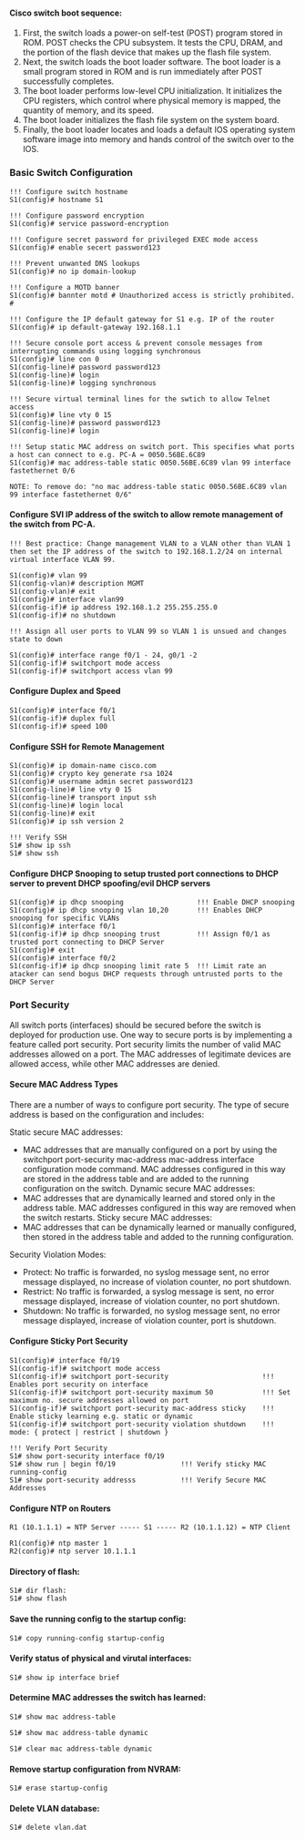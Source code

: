 #### Cisco switch boot sequence:
1. First, the switch loads a power-on self-test (POST) program stored in ROM. POST checks the CPU subsystem. It tests the CPU, DRAM, and the portion of the flash device that makes up the flash file system.
2. Next, the switch loads the boot loader software. The boot loader is a small program stored in ROM and is run immediately after POST successfully completes.
3. The boot loader performs low-level CPU initialization. It initializes the CPU registers, which control where physical memory is mapped, the quantity of memory, and its speed.
4. The boot loader initializes the flash file system on the system board.
5. Finally, the boot loader locates and loads a default IOS operating system software image into memory and hands control of the switch over to the IOS.


### Basic Switch Configuration
```
!!! Configure switch hostname
S1(config)# hostname S1

!!! Configure password encryption
S1(config)# service password-encryption

!!! Configure secret password for privileged EXEC mode access
S1(config)# enable secert password123

!!! Prevent unwanted DNS lookups
S1(config)# no ip domain-lookup

!!! Configure a MOTD banner
S1(config)# bannter motd # Unauthorized access is strictly prohibited. #

!!! Configure the IP default gateway for S1 e.g. IP of the router
S1(config)# ip default-gateway 192.168.1.1

!!! Secure console port access & prevent console messages from interrupting commands using logging synchronous
S1(config)# line con 0
S1(config-line)# password password123
S1(config-line)# login
S1(config-line)# logging synchronous

!!! Secure virtual terminal lines for the swtich to allow Telnet access
S1(config)# line vty 0 15
S1(config-line)# password password123
S1(config-line)# login

!!! Setup static MAC address on switch port. This specifies what ports a host can connect to e.g. PC-A = 0050.56BE.6C89
S1(config)# mac address-table static 0050.56BE.6C89 vlan 99 interface fastethernet 0/6

NOTE: To remove do: "no mac address-table static 0050.56BE.6C89 vlan 99 interface fastethernet 0/6"
```

#### Configure SVI IP address of the switch to allow remote management of the switch from PC-A.
```
!!! Best practice: Change management VLAN to a VLAN other than VLAN 1 then set the IP address of the switch to 192.168.1.2/24 on internal virtual interface VLAN 99.

S1(config)# vlan 99
S1(config-vlan)# description MGMT
S1(config-vlan)# exit
S1(config)# interface vlan99
S1(config-if)# ip address 192.168.1.2 255.255.255.0
S1(config-if)# no shutdown

!!! Assign all user ports to VLAN 99 so VLAN 1 is unsued and changes state to down

S1(config)# interface range f0/1 - 24, g0/1 -2
S1(config-if)# switchport mode access
S1(config-if)# switchport access vlan 99
```

#### Configure Duplex and Speed
```
S1(config)# interface f0/1
S1(config-if)# duplex full
S1(config-if)# speed 100
```

#### Configure SSH for Remote Management
```
S1(config)# ip domain-name cisco.com
S1(config)# crypto key generate rsa 1024
S1(config)# username admin secret password123
S1(config-line)# line vty 0 15
S1(config-line)# transport input ssh
S1(config-line)# login local
S1(config-line)# exit
S1(config)# ip ssh version 2

!!! Verify SSH
S1# show ip ssh
S1# show ssh
```

#### Configure DHCP Snooping to setup trusted port connections to DHCP server to prevent DHCP spoofing/evil DHCP servers
```
S1(config)# ip dhcp snooping                  !!! Enable DHCP snooping
S1(config)# ip dhcp snooping vlan 10,20       !!! Enables DHCP snooping for specific VLANs
S1(config)# interface f0/1
S1(config-if)# ip dhcp snooping trust         !!! Assign f0/1 as trusted port connecting to DHCP Server
S1(config)# exit
S1(config)# interface f0/2
S1(config-if)# ip dhcp snooping limit rate 5  !!! Limit rate an atacker can send bogus DHCP requests through untrusted ports to the DHCP Server
```

### Port Security
All switch ports (interfaces) should be secured before the switch is deployed for production use. One way to secure ports is by implementing a feature called port security. Port security limits the number of valid MAC addresses allowed on a port. The MAC addresses of legitimate devices are allowed access, while other MAC addresses are denied.

#### Secure MAC Address Types
There are a number of ways to configure port security. The type of secure address is based on the configuration and includes:

Static secure MAC addresses:
* MAC addresses that are manually configured on a port by using the switchport port-security mac-address mac-address interface configuration mode command. MAC addresses configured in this way are stored in the address table and are added to the running configuration on the switch.
Dynamic secure MAC addresses: 
* MAC addresses that are dynamically learned and stored only in the address table. MAC addresses configured in this way are removed when the switch restarts.
Sticky secure MAC addresses:
* MAC addresses that can be dynamically learned or manually configured, then stored in the address table and added to the running configuration.

Security Violation Modes:
* Protect: No traffic is forwarded, no syslog message sent, no error message displayed, no increase of violation counter, no port shutdown.
* Restrict: No traffic is forwarded, a syslog message is sent, no error message displayed, increase of violation counter, no port shutdown.
* Shutdown: No traffic is forwarded, no syslog message sent, no error message displayed, increase of violation counter, port is shutdown.

#### Configure Sticky Port Security
```
S1(config)# interface f0/19
S1(config-if)# switchport mode access
S1(config-if)# switchport port-security                       !!! Enables port security on interface
S1(config-if)# switchport port-security maximum 50            !!! Set maximum no. secure addresses allowed on port
S1(config-if)# switchport port-security mac-address sticky    !!! Enable sticky learning e.g. static or dynamic
S1(config-if)# switchport port-security violation shutdown    !!! mode: { protect | restrict | shutdown }

!!! Verify Port Security
S1# show port-security interface f0/19
S1# show run | begin f0/19                !!! Verify sticky MAC running-config
S1# show port-security addresss           !!! Verify Secure MAC Addresses
```

#### Configure NTP on Routers
```
R1 (10.1.1.1) = NTP Server ----- S1 ----- R2 (10.1.1.12) = NTP Client

R1(config)# ntp master 1
R2(config)# ntp server 10.1.1.1
```

#### Directory of flash:
```
S1# dir flash:
S1# show flash
```

#### Save the running config to the startup config:
```
S1# copy running-config startup-config
```

#### Verify status of physical and virutal interfaces:
```
S1# show ip interface brief
```

#### Determine MAC addresses the switch has learned:
```
S1# show mac address-table

S1# show mac address-table dynamic

S1# clear mac address-table dynamic
```

#### Remove startup configuration from NVRAM:
```
S1# erase startup-config
```

#### Delete VLAN database:
```
S1# delete vlan.dat
```

